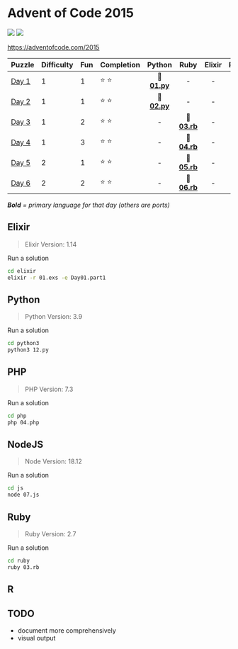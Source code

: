 # Advent of Code 2015

![](https://img.shields.io/badge/days%20completed-0-red) ![](https://img.shields.io/badge/stars%20⭐-0-yellow)

https://adventofcode.com/2015

| Puzzle | Difficulty | Fun | Completion | Python | Ruby | Elixir | PHP | JS | other |
|--------|------------|-----|------------|:------:|:----:|:------:|:---:|:--:|:-----:|
| [Day 1](https://adventofcode.com/2015/day/1) | 1 | 1 | :star: :star: | :snake: **[01.py](python3/01.py)** | - | - | - | - | - |
| [Day 2](https://adventofcode.com/2015/day/2) | 1 | 1 | :star: :star: | :snake: **[02.py](python3/02.py)** | - | - | - | - | - |
| [Day 3](https://adventofcode.com/2015/day/3) | 1 | 2 | :star: :star: | - | :rotating_light: **[03.rb](ruby/03.rb)** | - | - | - | - |
| [Day 4](https://adventofcode.com/2015/day/4) | 1 | 3 | :star: :star: | - | :rotating_light: **[04.rb](ruby/04.rb)** | - | - | - | - |
| [Day 5](https://adventofcode.com/2015/day/5) | 2 | 1 | :star: :star: | - | :rotating_light: **[05.rb](ruby/05.rb)** | - | - | - | - |
| [Day 6](https://adventofcode.com/2015/day/6) | 2 | 2 | :star: :star: | - | :rotating_light: **[06.rb](ruby/06.rb)** | - | - | - | - |

_**Bold** = primary language for that day (others are ports)_

## Elixir

> Elixir Version: 1.14

Run a solution

```sh
cd elixir
elixir -r 01.exs -e Day01.part1
```

## Python

> Python Version: 3.9

Run a solution

```sh
cd python3
python3 12.py
```

## PHP

> PHP Version: 7.3

Run a solution

```sh
cd php
php 04.php
```

## NodeJS

> Node Version: 18.12

Run a solution

```sh
cd js
node 07.js
```

## Ruby

> Ruby Version: 2.7

Run a solution

```sh
cd ruby
ruby 03.rb
```

## R

## TODO

- document more comprehensively
- visual output
